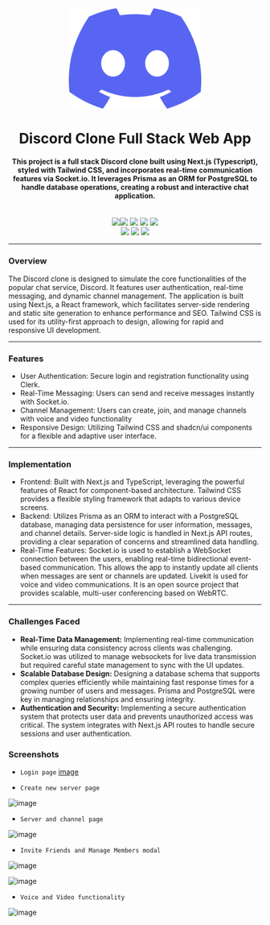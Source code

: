 <p align="center">
 <a> <img height=200px src="./public/logo.png" alt="Discord Logo"> </a>
</p>

<h1 align="center">Discord Clone Full Stack Web App</h1>
<div align="center">
     <h4 align="center">This project is a full stack Discord clone built using Next.js (Typescript), styled with Tailwind CSS, and incorporates real-time communication features via Socket.io. It leverages Prisma as an ORM for PostgreSQL to handle database operations, creating a robust and interactive chat application.
     </h4><br/>
     <img src="https://img.shields.io/badge/Next-black?style=for-the-badge&logo=next.js&logoColor=white"/><img  
       src="https://img.shields.io/badge/typescript-%23007ACC.svg?style=for-the-badge&logo=typescript&logoColor=white"/> <img 
       src="https://img.shields.io/badge/tailwindcss-%2338B2AC.svg?style=for-the-badge&logo=tailwind-css&logoColor=white"/> <img 
       src="https://img.shields.io/badge/Prisma-3982CE?style=for-the-badge&logo=Prisma&logoColor=white"/> <img 
       src="https://img.shields.io/badge/postgres-%23316192.svg?style=for-the-badge&logo=postgresql&logoColor=white"/><br/>
  <img src="https://img.shields.io/badge/react-%2320232a.svg?style=for-the-badge&logo=react&logoColor=%2361DAFB"/>
  <img src="https://img.shields.io/badge/-React%20Query-FF4154?style=for-the-badge&logo=react%20query&logoColor=white"/>
  <img src="https://img.shields.io/badge/Socket.io-black?style=for-the-badge&logo=socket.io&badgeColor=010101"/>
</div>

-----------------------------------------
### Overview
The Discord clone is designed to simulate the core functionalities of the popular chat service, Discord. It features user authentication, real-time messaging, and dynamic channel management. The application is built using Next.js, a React framework, which facilitates server-side rendering and static site generation to enhance performance and SEO. Tailwind CSS is used for its utility-first approach to design, allowing for rapid and responsive UI development.

-----------------------------------------

### Features

* User Authentication: Secure login and registration functionality using Clerk.
* Real-Time Messaging: Users can send and receive messages instantly with Socket.io.
* Channel Management: Users can create, join, and manage channels with voice and video functionality
* Responsive Design: Utilizing Tailwind CSS and shadcn/ui components for a flexible and adaptive user interface.

-----------------------------------------

### Implementation
* Frontend: Built with Next.js and TypeScript, leveraging the powerful features of React for component-based architecture. Tailwind CSS provides a flexible styling framework that adapts to various device screens.
* Backend: Utilizes Prisma as an ORM to interact with a PostgreSQL database, managing data persistence for user information, messages, and channel details. Server-side logic is handled in Next.js API routes, providing a clear separation of concerns and streamlined data handling.
* Real-Time Features: Socket.io is used to establish a WebSocket connection between the users, enabling real-time bidirectional event-based communication. This allows the app to instantly update all clients when messages are sent or channels are updated. Livekit is used for voice and video communications. It is an open source project that provides scalable, multi-user conferencing based on WebRTC.

-----------------------------------------

### Challenges Faced
* **Real-Time Data Management:** Implementing real-time communication while ensuring data consistency across clients was challenging. Socket.io was utilized to manage websockets for live data transmission but required careful state management to sync with the UI updates.
* **Scalable Database Design:** Designing a database schema that supports complex queries efficiently while maintaining fast response times for a growing number of users and messages. Prisma and PostgreSQL were key in managing relationships and ensuring integrity.
* **Authentication and Security:** Implementing a secure authentication system that protects user data and prevents unauthorized access was critical. The system integrates with Next.js API routes to handle secure sessions and user authentication.


### Screenshots
* `Login page`
[image](https://github.com/ShivamSpm/Discord-Clone-Fullstack/assets/43480557/ad704422-d3ad-4b8f-b83f-5238fc0c7214)

* `Create new server page`

![image](https://github.com/ShivamSpm/Discord-Clone-Fullstack/assets/43480557/2a869973-a2bf-4035-9531-a88d6c78e703)


* `Server and channel page`

![image](https://github.com/ShivamSpm/Discord-Clone-Fullstack/assets/43480557/b644b7ba-cd44-4219-be21-6374411c9420)


* `Invite Friends and Manage Members modal`

![image](https://github.com/ShivamSpm/Discord-Clone-Fullstack/assets/43480557/63425953-b88a-4adf-9202-ff4f49f6550f)

![image](https://github.com/ShivamSpm/Discord-Clone-Fullstack/assets/43480557/d2e5d2f9-b5ed-4933-aec4-997733c825bf)


* `Voice and Video functionality`

![image](https://github.com/ShivamSpm/Discord-Clone-Fullstack/assets/43480557/b0f2b0b5-c33d-4259-8031-a7d0365739bf)



